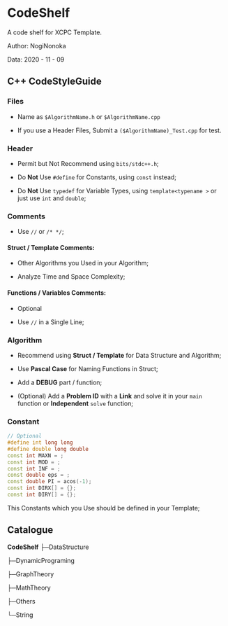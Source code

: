 # CodeShelf

A code shelf for XCPC Template.

Author: NogiNonoka

Data: 2020 - 11 - 09

## C++ CodeStyleGuide

### Files

- Name as `$AlgorithmName.h` or `$AlgorithmName.cpp`

- If you use a Header Files, Submit a `($AlgorithmName)_Test.cpp` for test.

### Header

- Permit but Not Recommend using `bits/stdc++.h`;

- Do **Not** Use `#define` for Constants, using `const` instead;

- Do **Not** Use `typedef` for Variable Types, using `template<typename >` or just use `int` and `double`;

### Comments

- Use `//` or `/* */`;

#### Struct / Template Comments:

- Other Algorithms you Used in your Algorithm;

- Analyze Time and Space Complexity;

#### Functions / Variables Comments:

- Optional

- Use `//` in a Single Line;

### Algorithm

- Recommend using **Struct / Template** for Data Structure and Algorithm;

- Use **Pascal Case** for Naming Functions in Struct;

- Add a **DEBUG** part / function;

- (Optional) Add a **Problem ID** with a **Link** and solve it in your `main` function or **Independent** `solve` function;

### Constant

```C++
// Optional
#define int long long 
#define double long double
const int MAXN = ;
const int MOD = ;
const int INF = ;
const double eps = ;
const double PI = acos(-1);
const int DIRX[] = {};
const int DIRY[] = {};
```

This Constants which you Use should be defined in your Template;

## Catalogue

**CodeShelf**
├─DataStructure

├─DynamicPrograming

├─GraphTheory

├─MathTheory

├─Others

└─String
